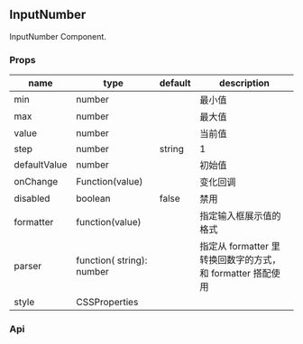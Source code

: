 ## InputNumber

InputNumber Component.

### Props
|name|type|default|description|
|---|---|---|---|
|min|number||最小值|
|max|number||最大值|
|value|number||当前值|
|step|number|string|1|每次改变步数，可以为小数|
|defaultValue|number||初始值|
|onChange|Function(value)||变化回调|
|disabled|boolean|false|禁用|
|formatter|function(value)||指定输入框展示值的格式|
|parser|function( string): number||指定从 formatter 里转换回数字的方式，和 formatter 搭配使用|
|style|CSSProperties|||

### Api